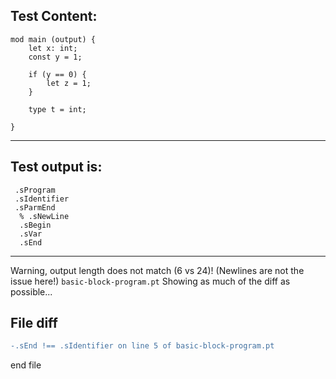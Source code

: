 
Test Content: 
-------------------------
```
mod main (output) {
    let x: int;
    const y = 1;

    if (y == 0) {
        let z = 1;
    }

    type t = int;

}
```
------------------------
Test output is: 
-------------------------
```
 .sProgram
 .sIdentifier
 .sParmEnd
  % .sNewLine
  .sBegin
  .sVar
  .sEnd

```
------------------------
Warning, output length does not match (6 vs 24)!  (Newlines are not the issue here!) `basic-block-program.pt`
Showing as much of the diff as possible...

File diff
-------------------------
```diff
-.sEnd !== .sIdentifier on line 5 of basic-block-program.pt

```
end file
